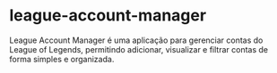 # league-account-manager
League Account Manager é uma aplicação para gerenciar contas do League of Legends, permitindo adicionar, visualizar e filtrar contas de forma simples e organizada.
